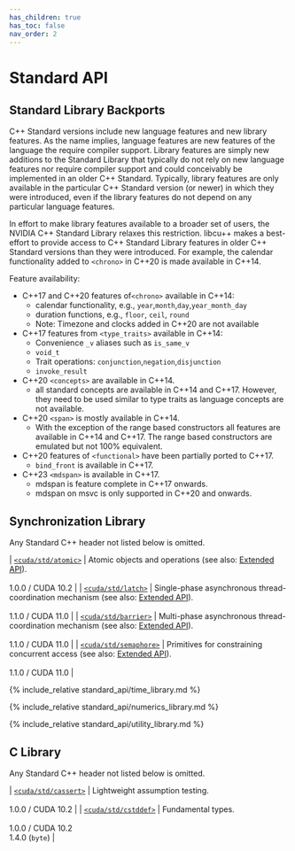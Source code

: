 ```yaml
---
has_children: true
has_toc: false
nav_order: 2
---
```


# Standard API

## Standard Library Backports

C++ Standard versions include new language features and new library features.
As the name implies, language features are new features of the language the require compiler support.
Library features are simply new additions to the Standard Library that typically do not rely on new language features nor require compiler support and could conceivably be implemented in an older C++ Standard.
Typically, library features are only available in the particular C++ Standard version (or newer) in which they were introduced, even if the library features do not depend on any particular language features.

In effort to make library features available to a broader set of users, the NVIDIA C++ Standard Library relaxes this restriction.
libcu++ makes a best-effort to provide access to C++ Standard Library features in older C++ Standard versions than they were introduced.
For example, the calendar functionality added to `<chrono>` in C++20 is made available in C++14.

Feature availability:
- C++17 and C++20 features of`<chrono>` available in C++14:
  -  calendar functionality, e.g., `year`,`month`,`day`,`year_month_day`
  -  duration functions, e.g., `floor`, `ceil`, `round`
  -  Note: Timezone and clocks added in C++20 are not available
- C++17 features from `<type_traits>` available in C++14:
  - Convenience `_v` aliases such as `is_same_v`
  - `void_t`
  - Trait operations: `conjunction`,`negation`,`disjunction`
  - `invoke_result`
- C++20 `<concepts>` are available in C++14.
  - all standard concepts are available in C++14 and C++17. However, they need to be used similar to type traits as language concepts are not available.
- C++20 `<span>` is mostly available in C++14.
  - With the exception of the range based constructors all features are available in C++14 and C++17. The range based constructors are emulated but not 100% equivalent.
- C++20 features of `<functional>` have been partially ported to C++17.
  - `bind_front` is available in C++17.
- C++23 `<mdspan>` is available in C++17.
  - mdspan is feature complete in C++17 onwards.
  - mdspan on msvc is only supported in C++20 and onwards.

## Synchronization Library

Any Standard C++ header not listed below is omitted.

| [`<cuda/std/atomic>`]    | Atomic objects and operations (see also: [Extended API](./extended_api/synchronization_primitives/atomic.md)). <br/><br/> 1.0.0 / CUDA 10.2 |
| [`<cuda/std/latch>`]     | Single-phase asynchronous thread-coordination mechanism (see also: [Extended API](./extended_api/synchronization_primitives/latch.md)). <br/><br/> 1.1.0 / CUDA 11.0 |
| [`<cuda/std/barrier>`]   | Multi-phase asynchronous thread-coordination mechanism (see also: [Extended API](./extended_api/synchronization_primitives/barrier.md)). <br/><br/> 1.1.0 / CUDA 11.0 |
| [`<cuda/std/semaphore>`] | Primitives for constraining concurrent access (see also: [Extended API](./extended_api/synchronization_primitives/counting_semaphore.md)). <br/><br/> 1.1.0 / CUDA 11.0 |

{% include_relative standard_api/time_library.md %}

{% include_relative standard_api/numerics_library.md %}

{% include_relative standard_api/utility_library.md %}

## C Library

Any Standard C++ header not listed below is omitted.

| [`<cuda/std/cassert>`] | Lightweight assumption testing. <br/><br/> 1.0.0 / CUDA 10.2         |
| [`<cuda/std/cstddef>`] | Fundamental types. <br/><br/> 1.0.0 / CUDA 10.2 <br/> 1.4.0 (`byte`) |


[`<cuda/std/atomic>`]: https://en.cppreference.com/w/cpp/header/atomic
[`<cuda/std/latch>`]: https://en.cppreference.com/w/cpp/header/latch
[`<cuda/std/barrier>`]: https://en.cppreference.com/w/cpp/header/barrier
[`<cuda/std/semaphore>`]: https://en.cppreference.com/w/cpp/header/semaphore
[`<cuda/std/cassert>`]: https://en.cppreference.com/w/cpp/header/cassert
[`<cuda/std/cstddef>`]: https://en.cppreference.com/w/cpp/header/cstddef
